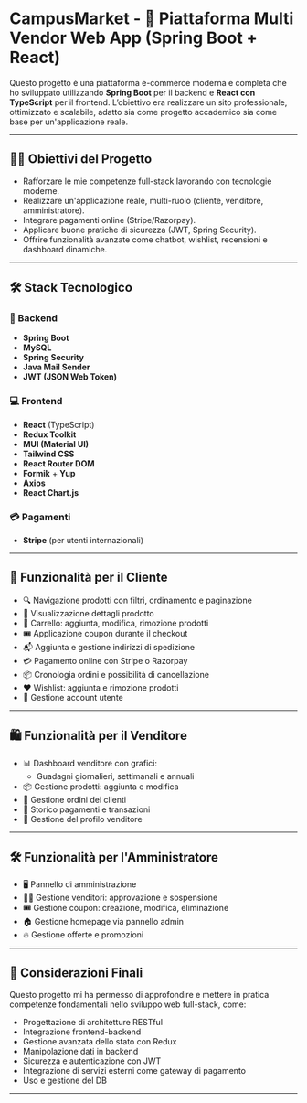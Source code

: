 # CampusMarket - 🛒 Piattaforma Multi Vendor Web App (Spring Boot + React)

Questo progetto è una piattaforma e-commerce moderna e completa che ho sviluppato utilizzando **Spring Boot** per il backend e **React con TypeScript** per il frontend. L’obiettivo era realizzare un sito professionale, ottimizzato e scalabile, adatto sia come progetto accademico sia come base per un'applicazione reale.

---

## 👨‍💻 Obiettivi del Progetto

- Rafforzare le mie competenze full-stack lavorando con tecnologie moderne.
- Realizzare un'applicazione reale, multi-ruolo (cliente, venditore, amministratore).
- Integrare pagamenti online (Stripe/Razorpay).
- Applicare buone pratiche di sicurezza (JWT, Spring Security).
- Offrire funzionalità avanzate come chatbot, wishlist, recensioni e dashboard dinamiche.

---

## 🛠 Stack Tecnologico

### 🔧 Backend
- **Spring Boot**
- **MySQL**
- **Spring Security**
- **Java Mail Sender**
- **JWT (JSON Web Token)**

### 💻 Frontend
- **React** (TypeScript)
- **Redux Toolkit**
- **MUI (Material UI)**
- **Tailwind CSS**
- **React Router DOM**
- **Formik** + **Yup**
- **Axios**
- **React Chart.js**

### 💳 Pagamenti
- **Stripe** (per utenti internazionali)
  
---

## 👤 Funzionalità per il Cliente

- 🔍 Navigazione prodotti con filtri, ordinamento e paginazione
- 📄 Visualizzazione dettagli prodotto
- 🛒 Carrello: aggiunta, modifica, rimozione prodotti
- 🎟 Applicazione coupon durante il checkout
- 📬 Aggiunta e gestione indirizzi di spedizione
- 💳 Pagamento online con Stripe o Razorpay
- 📦 Cronologia ordini e possibilità di cancellazione
- ❤️ Wishlist: aggiunta e rimozione prodotti
- 👤 Gestione account utente

---

## 🛍 Funzionalità per il Venditore

- 📊 Dashboard venditore con grafici:
  - Guadagni giornalieri, settimanali e annuali
- 📦 Gestione prodotti: aggiunta e modifica
- 📑 Gestione ordini dei clienti
- 💸 Storico pagamenti e transazioni
- 👤 Gestione del profilo venditore

---

## 🛠 Funzionalità per l'Amministratore

- 🖥 Pannello di amministrazione
- 👨‍💼 Gestione venditori: approvazione e sospensione
- 🎟 Gestione coupon: creazione, modifica, eliminazione
- 🏠 Gestione homepage via pannello admin
- 🔥 Gestione offerte e promozioni

---

## 📌 Considerazioni Finali

Questo progetto mi ha permesso di approfondire e mettere in pratica competenze fondamentali nello sviluppo web full-stack, come:

- Progettazione di architetture RESTful
- Integrazione frontend-backend
- Gestione avanzata dello stato con Redux
- Manipolazione dati in backend
- Sicurezza e autenticazione con JWT
- Integrazione di servizi esterni come gateway di pagamento
- Uso e gestione del DB

---



